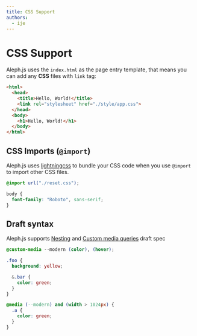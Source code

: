 ```yaml
---
title: CSS Support
authors:
  - ije
---
```


# CSS Support

Aleph.js uses the `index.html` as the page entry template, that means you can
add any **CSS** files with `link` tag:

```html
<html>
  <head>
    <title>Hello, World!</title>
    <link rel="stylesheet" href="./style/app.css">
  </head>
  <body>
    <h1>Hello, World!</h1>
  </body>
</html>
```

## CSS Imports (`@import`)

Aleph.js uses [lightningcss](https://lightningcss.dev/) to bundle your CSS code
when you use `@import` to import other CSS files.

```css
@import url("./reset.css");

body {
  font-family: "Roboto", sans-serif;
}
```

## Draft syntax

Aleph.js supports [Nesting](https://www.w3.org/TR/css-nesting-1/) and
[Custom media queries](https://www.w3.org/TR/mediaqueries-5/#custom-mq) draft
spec

```css
@custom-media --modern (color), (hover);

.foo {
  background: yellow;

  &.bar {
    color: green;
  }
}

@media (--modern) and (width > 1024px) {
  .a {
    color: green;
  }
}
```
